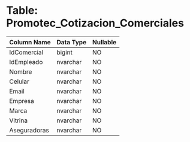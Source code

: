 # Table: Promotec_Cotizacion_Comerciales

| Column Name | Data Type | Nullable |
|-------------|-----------|----------|
| IdComercial | bigint | NO |
| IdEmpleado | nvarchar | NO |
| Nombre | nvarchar | NO |
| Celular | nvarchar | NO |
| Email | nvarchar | NO |
| Empresa | nvarchar | NO |
| Marca | nvarchar | NO |
| Vitrina | nvarchar | NO |
| Aseguradoras | nvarchar | NO |
